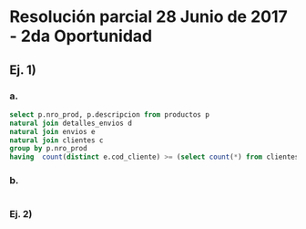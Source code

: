 # Resolución parcial 28 Junio de 2017 - 2da Oportunidad

## Ej. 1)

### a.
```sql
select p.nro_prod, p.descripcion from productos p
natural join detalles_envios d
natural join envios e
natural join clientes c
group by p.nro_prod
having  count(distinct e.cod_cliente) >= (select count(*) from clientes)
```

### b.
```sql

```

### Ej. 2)

```

```

